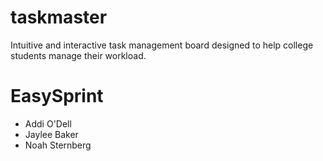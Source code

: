 # taskmaster

Intuitive and interactive task management board designed to help college students manage their workload.

# EasySprint

- Addi O'Dell
- Jaylee Baker
- Noah Sternberg
